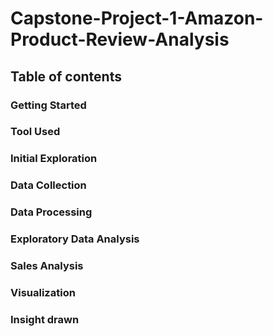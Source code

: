 # Capstone-Project-1-Amazon-Product-Review-Analysis

## Table of contents
### Getting Started 
### Tool Used
### Initial Exploration 
### Data Collection 
### Data Processing 
### Exploratory Data Analysis 
### Sales Analysis 
### Visualization 
### Insight drawn

